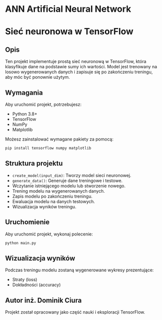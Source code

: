 # ANN Artificial Neural Network

# Sieć neuronowa w TensorFlow

## Opis
Ten projekt implementuje prostą sieć neuronową w TensorFlow, która klasyfikuje dane na podstawie sumy ich wartości. Model jest trenowany na losowo wygenerowanych danych i zapisuje się po zakończeniu treningu, aby móc być ponownie użytym.

## Wymagania

Aby uruchomić projekt, potrzebujesz:
- Python 3.8+
- TensorFlow
- NumPy
- Matplotlib

Możesz zainstalować wymagane pakiety za pomocą:
```bash
pip install tensorflow numpy matplotlib
```

## Struktura projektu

- `create_model(input_dim)`: Tworzy model sieci neuronowej.
- `generate_data()`: Generuje dane treningowe i testowe.
- Wczytanie istniejącego modelu lub stworzenie nowego.
- Trening modelu na wygenerowanych danych.
- Zapis modelu po zakończeniu treningu.
- Ewaluacja modelu na danych testowych.
- Wizualizacja wyników treningu.

## Uruchomienie
Aby uruchomić projekt, wykonaj polecenie:
```bash
python main.py
```

## Wizualizacja wyników
Podczas treningu modelu zostaną wygenerowane wykresy prezentujące:
- Straty (loss)
- Dokładności (accuracy)

## Autor inż. Dominik Ciura
Projekt został opracowany jako część nauki i eksploracji TensorFlow.

